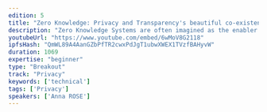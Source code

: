 ```yaml
---
edition: 5
title: "Zero Knowledge: Privacy and Transparency's beautiful co-existence"
description: "Zero Knowledge Systems are often imagined as the enabler technologies for a privacy-centric world in which an individual can operate freely, away from public scrutiny. In these proposals, we focus primarily on an individual's right to own and protect their private data. While this is an important topic to us all and a model that is already being explored by projects like Zcash, I believe that the Zero Knowledge paradigm actually offers an opportunity for something even more powerful: that is secure systems providing both privacy and at the same time transparency for individuals and organisations. In this talk, I aim to explore what this balance can look like using zero knowledge systems, how valuable this could be in our personal and business lives, and showcase projects aiming to develop tools in this spirit."
youtubeUrl: "https://www.youtube.com/embed/6wMoV8G2118"
ipfsHash: "QmWL89A4AanGZbPfTR2cwxPdJgT1ubwXWEX1TVzfBAHyvW"
duration: 1069
expertise: "beginner"
type: "Breakout"
track: "Privacy"
keywords: ['technical']
tags: ['Privacy']
speakers: ['Anna ROSE']
---
```


